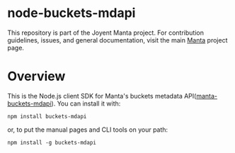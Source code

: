 <!--
    This Source Code Form is subject to the terms of the Mozilla Public
    License, v. 2.0. If a copy of the MPL was not distributed with this
    file, You can obtain one at http://mozilla.org/MPL/2.0/.
-->

<!--
    Copyright 2019 Joyent, Inc.
-->

# node-buckets-mdapi

This repository is part of the Joyent Manta project.  For contribution
guidelines, issues, and general documentation, visit the main
[Manta](http://github.com/joyent/manta) project page.


# Overview

This is the Node.js client SDK for Manta's buckets metadata API([manta-buckets-mdapi](https://github.com/joyent/manta-buckets-mdapi)).
You can install it with:

    npm install buckets-mdapi

or, to put the manual pages and CLI tools on your path:

    npm install -g buckets-mdapi

